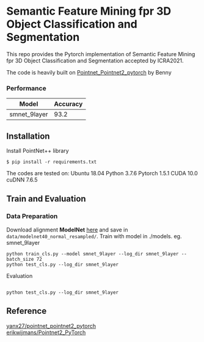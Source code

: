 # Semantic Feature Mining fpr 3D Object Classification and Segmentation

This repo provides the Pytorch implementation of Semantic Feature Mining fpr 3D Object Classification and Segmentation accepted by ICRA2021.

The code is heavily built on [Pointnet_Pointnet2_pytorch](https://github.com/yanx27/Pointnet_Pointnet2_pytorch/tree/b4e79513391c11e98df30d3241a0a24ed3cb3a2a) by Benny 

### Performance
| Model | Accuracy |
|--|--|
| smnet_9layer |  93.2|


## Installation
Install PointNet++ library
```
$ pip install -r requirements.txt
```
The codes are tested on:
Ubuntu 18.04
Python 3.7.6
Pytorch 1.5.1
CUDA 10.0
cuDNN 7.6.5



## Train and Evaluation
### Data Preparation
Download alignment **ModelNet** [here](https://shapenet.cs.stanford.edu/media/modelnet40_normal_resampled.zip) and save in `data/modelnet40_normal_resampled/`.
Train with model in ./models. eg. smnet_9layer

```
python train_cls.py --model smnet_9layer --log_dir smnet_9layer --batch_size 72
python test_cls.py --log_dir smnet_9layer
```

Evaluation
```

python test_cls.py --log_dir smnet_9layer
```


## Reference
[yanx27/pointnet_pointnet2_pytorch](https://github.com/yanx27/Pointnet_Pointnet2_pytorch/tree/b4e79513391c11e98df30d3241a0a24ed3cb3a2a)<br>
[erikwijmans/Pointnet2_PyTorch](https://github.com/erikwijmans/Pointnet2_PyTorch)

